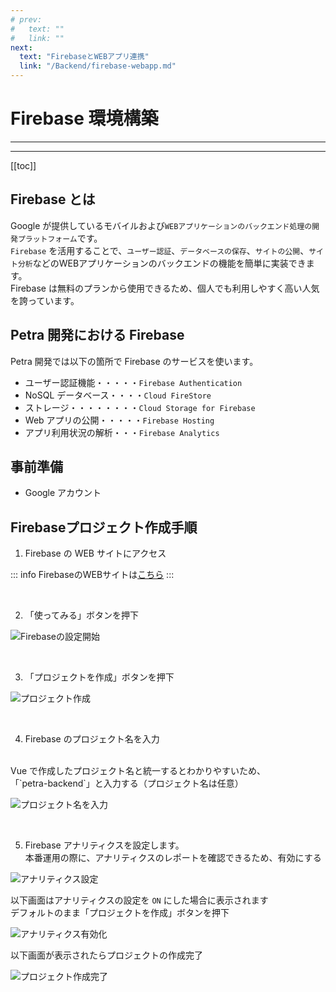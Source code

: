 ```yaml
---
# prev:
#   text: ""
#   link: ""
next:
  text: "FirebaseとWEBアプリ連携"
  link: "/Backend/firebase-webapp.md"
---
```


# Firebase 環境構築

---

<!-- 更新バージョン -->
<Badge type="info" text="v1.0.1" />
<!-- ドキュメントのカテゴリ -->
<Badge type="tip" text="Firebase" />

---

[[toc]]

## Firebase とは

Google が提供しているモバイルおよび`WEBアプリケーションのバックエンド処理の開発プラットフォーム`です。<br>
`Firebase` を活用することで、`ユーザー認証`、`データベースの保存`、`サイトの公開`、`サイト分析`などのWEBアプリケーションのバックエンドの機能を簡単に実装できます。 <br>
Firebase は無料のプランから使用できるため、個人でも利用しやすく高い人気を誇っています。

## Petra 開発における Firebase

Petra 開発では以下の箇所で Firebase のサービスを使います。

<!-- TODO:以下の内容は Tips にサービスの概要を書いて、そこへのリンクをつける -->

- ユーザー認証機能・・・・・`Firebase Authentication`
- NoSQL データベース・・・・`Cloud FireStore`
- ストレージ・・・・・・・・`Cloud Storage for Firebase`
- Web アプリの公開・・・・・`Firebase Hosting`
- アプリ利用状況の解析・・・`Firebase Analytics`

## 事前準備

- Google アカウント

## Firebaseプロジェクト作成手順

1. Firebase の WEB サイトにアクセス

::: info FirebaseのWEBサイトは[こちら](https://firebase.google.com/?hl=ja)
:::

<br>

2. 「使ってみる」ボタンを押下

![Firebaseの設定開始](/image/firebase-setup/firebaseStart.png)<br>

<br>

3. 「プロジェクトを作成」ボタンを押下

![プロジェクト作成](/image/firebase-setup/firebaseProject.png)<br>

<br>

4. Firebase のプロジェクト名を入力<br>
<br>
Vue で作成したプロジェクト名と統一するとわかりやすいため、<br>
「`petra-backend`」と入力する（プロジェクト名は任意）

![プロジェクト名を入力](/image/firebase-setup/firebaseProjectname.jpeg)<br>

<br>

5. Firebase アナリティクスを設定します。<br>
本番運用の際に、アナリティクスのレポートを確認できるため、有効にする<br>

![アナリティクス設定](/image/firebase-setup/firebaseAnalytics.png)<br>

以下画面はアナリティクスの設定を `ON` にした場合に表示されます<br>
デフォルトのまま「プロジェクトを作成」ボタンを押下 <br>

![アナリティクス有効化](/image/firebase-setup/FirebaseAnalyticsAccount.png)<br>

以下画面が表示されたらプロジェクトの作成完了<br>

![プロジェクト作成完了](/image/firebase-setup/firebaseProjectCompleted.png)<br>
